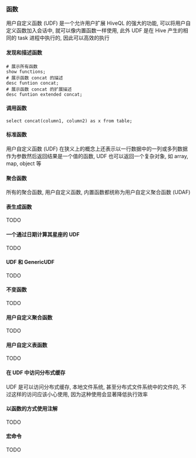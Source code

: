 ### 函数
用户自定义函数 (UDF) 是一个允许用户扩展 HiveQL 的强大的功能, 可以将用户自定义函数加入会话中, 就可以像内置函数一样使用, 此外 UDF 是在 Hive 产生的相同的 task 进程中执行的, 因此可以高效的执行

#### 发现和描述函数
```
# 展示所有函数
show functions;
# 展示函数 concat 的描述
desc funtion concat;
# 展示函数 concat 的扩展描述
desc funtion extended concat;
```

#### 调用函数
```
select concat(column1, column2) as x from table;
```

#### 标准函数
用户自定义函数 (UDF) 在狭义上的概念上还表示以一行数据中的一列或多列数据作为参数然后返回结果是一个值的函数, UDF 也可以返回一个复杂对象, 如 array, map, object 等

#### 聚合函数
所有的聚合函数, 用户自定义函数, 内置函数都统称为用户自定义聚合函数 (UDAF)

#### 表生成函数
TODO

#### 一个通过日期计算其星座的 UDF
TODO

#### UDF 和 GenericUDF
TODO

#### 不变函数
TODO

#### 用户自定义聚合函数
TODO

#### 用户自定义表函数
TODO

#### 在 UDF 中访问分布式缓存
UDF 是可以访问分布式缓存, 本地文件系统, 甚至分布式文件系统中的文件的, 不过这样的访问应该小心使用, 因为这种使用会显著降低执行效率

#### 以函数的方式使用注解
TODO

#### 宏命令
TODO

